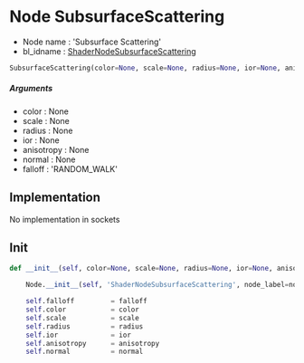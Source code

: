 # Node SubsurfaceScattering

- Node name : 'Subsurface Scattering'
- bl_idname : [ShaderNodeSubsurfaceScattering](https://docs.blender.org/api/current/bpy.types.ShaderNodeSubsurfaceScattering.html)


``` python
SubsurfaceScattering(color=None, scale=None, radius=None, ior=None, anisotropy=None, normal=None, falloff='RANDOM_WALK', node_label=None, node_color=None)
```
##### Arguments

- color : None
- scale : None
- radius : None
- ior : None
- anisotropy : None
- normal : None
- falloff : 'RANDOM_WALK'

## Implementation

No implementation in sockets

## Init

``` python
def __init__(self, color=None, scale=None, radius=None, ior=None, anisotropy=None, normal=None, falloff='RANDOM_WALK', node_label=None, node_color=None):

    Node.__init__(self, 'ShaderNodeSubsurfaceScattering', node_label=node_label, node_color=node_color)

    self.falloff         = falloff
    self.color           = color
    self.scale           = scale
    self.radius          = radius
    self.ior             = ior
    self.anisotropy      = anisotropy
    self.normal          = normal
```
